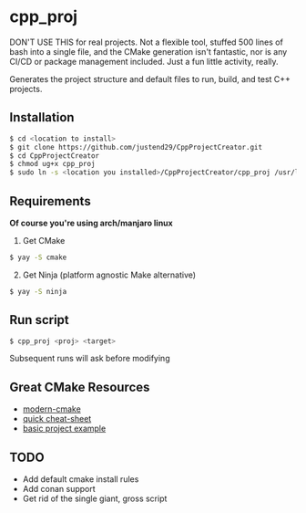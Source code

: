 # cpp_proj

DON'T USE THIS for real projects. Not a flexible tool, stuffed 500 lines of bash into a single file, and the CMake generation isn't fantastic, nor is any CI/CD or package management included. Just a fun little activity, really.

Generates the project structure and default files to run, build, and test C++ projects.

## Installation  

```bash
$ cd <location to install>
$ git clone https://github.com/justend29/CppProjectCreator.git
$ cd CppProjectCreator
$ chmod ug+x cpp_proj
$ sudo ln -s <location you installed>/CppProjectCreator/cpp_proj /usr/local/bin/cpp_proj
```

## Requirements

**Of course you're using arch/manjaro linux**

1. Get CMake

```bash
$ yay -S cmake
```

2. Get Ninja (platform agnostic Make alternative)

```bash
$ yay -S ninja
```

## Run script

```bash
$ cpp_proj <proj> <target>
```
Subsequent runs will ask before modifying

## Great CMake Resources

* [modern-cmake](https://cliutils.gitlab.io/modern-cmake/chapters/basics/structure.html)
* [quick cheat-sheet](http://www.brianlheim.com/2018/04/09/cmake-cheat-sheet.html)
* [basic project example](https://raymii.org/s/tutorials/Cpp_project_setup_with_cmake_and_unit_tests.html)

## TODO

* Add default cmake install rules
* Add conan support
* Get rid of the single giant, gross script
